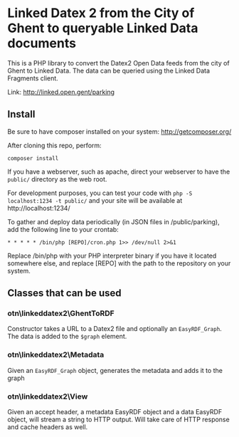 # Linked Datex 2 from the City of Ghent to queryable Linked Data documents

This is a PHP library to convert the Datex2 Open Data feeds from the city of Ghent to Linked Data. The data can be queried using the Linked Data Fragments client.

Link: http://linked.open.gent/parking

## Install

Be sure to have composer installed on your system: http://getcomposer.org/

After cloning this repo, perform:
```
composer install
```

If you have a webserver, such as apache, direct your webserver to have the `public/` directory as the web root.

For development purposes, you can test your code with `php -S localhost:1234 -t public/` and your site will be available at http://localhost:1234/

To gather and deploy data periodically (in JSON files in /public/parking), add the following line to your crontab:

```
* * * * * /bin/php [REPO]/cron.php 1>> /dev/null 2>&1
```

Replace /bin/php with your PHP interpreter binary if you have it located somewhere else, and replace [REPO]
with the path to the repository on your system.

## Classes that can be used

### otn\linkeddatex2\GhentToRDF

Constructor takes a URL to a Datex2 file and optionally an `EasyRDF_Graph`. The data is added to the `$graph` element.

### otn\linkeddatex2\Metadata

Given an `EasyRDF_Graph` object, generates the metadata and adds it to the graph

### otn\linkeddatex2\View

Given an accept header, a metadata EasyRDF object and a data EasyRDF object, will stream a string to HTTP output. Will take care of HTTP response and cache headers as well.
